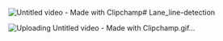 ![Untitled video - Made with Clipchamp](https://github.com/user-attachments/assets/70c7b096-6e64-4f92-b804-5d8771694e95)# Lane_line-detection


![Uploading Untitled video - Made with Clipchamp.gif…]()

